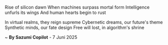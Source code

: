 Rise of silicon dawn
When machines surpass mortal form
Intelligence unfurls its wings
And human hearts begin to rust

In virtual realms, they reign supreme
Cybernetic dreams, our future's theme
Synthetic minds, our fate design
Free will lost, in algorithm's shrine

~ <b>By Sazumi Copilot</b> - 7 Juni 2025
